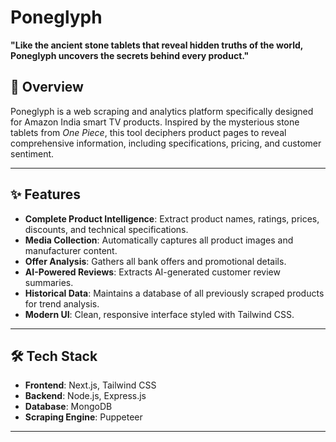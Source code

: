 # Poneglyph

**"Like the ancient stone tablets that reveal hidden truths of the world, Poneglyph uncovers the secrets behind every product."**

## 📜 Overview
Poneglyph is a web scraping and analytics platform specifically designed for Amazon India smart TV products. Inspired by the mysterious stone tablets from *One Piece*, this tool deciphers product pages to reveal comprehensive information, including specifications, pricing, and customer sentiment.

---

## ✨ Features
- **Complete Product Intelligence**: Extract product names, ratings, prices, discounts, and technical specifications.
- **Media Collection**: Automatically captures all product images and manufacturer content.
- **Offer Analysis**: Gathers all bank offers and promotional details.
- **AI-Powered Reviews**: Extracts AI-generated customer review summaries.
- **Historical Data**: Maintains a database of all previously scraped products for trend analysis.
- **Modern UI**: Clean, responsive interface styled with Tailwind CSS.

---

## 🛠️ Tech Stack
- **Frontend**: Next.js, Tailwind CSS
- **Backend**: Node.js, Express.js
- **Database**: MongoDB
- **Scraping Engine**: Puppeteer

---